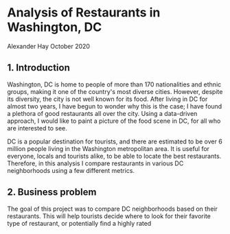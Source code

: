 # Analysis of Restaurants in Washington, DC
Alexander Hay
October 2020

## 1. Introduction
Washington, DC is home to people of more than 170 nationalities and ethnic groups, making it one of the country's most diverse cities. However, despite its diversity, the city is not well known for its food. After living in DC for almost two years, I have begun to wonder why this is the case; I have found a plethora of good restaurants all over the city. Using a data-driven approach, I would like to paint a picture of the food scene in DC, for all who are interested to see.

DC is a popular destination for tourists, and there are estimated to be over 6 million people living in the Washington metropolitan area. It is useful for everyone, locals and tourists alike, to be able to locate the best restaurants. Therefore, in this analysis I compare restaurants in various DC neighborhoods using a few different metrics.

## 2. Business problem
The goal of this project was to compare DC neighborhoods based on their restaurants. This will help tourists decide where to look for their favorite type of restaurant, or potentially find a highly rated 